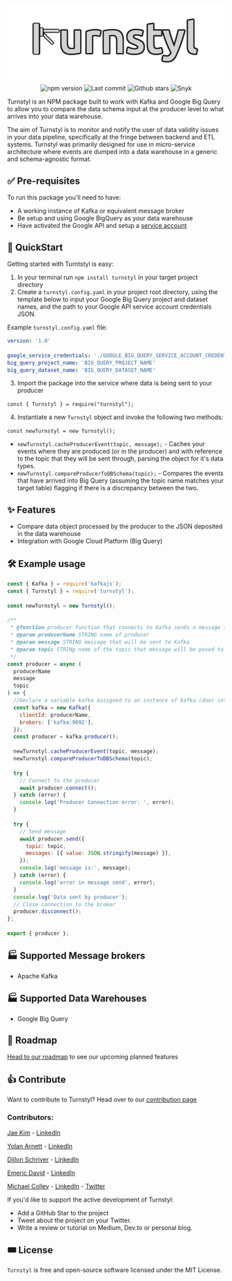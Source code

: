 <p align="center">
<img align="center" src="https://raw.githubusercontent.com/oslabs-beta/turnstyl/main/assets/turnstile-logo-softwhite-v3-a.png">
<p align="center">
  <img alt="npm version" src="https://img.shields.io/npm/v/turnstyl" />
  <img alt="Last commit" src="https://img.shields.io/github/last-commit/oslabs-beta/turnstyl" />
  <img alt="Github stars" src="https://shields.io/github/stars/oslabs-beta/turnstyl" />
  <img alt="Snyk" src="https://snyk.io/advisor/npm-package/turnstyl/badge.svg" href='https://snyk.io/advisor/npm-package/turnstyl' />
</p>

Turnstyl is an NPM package built to work with Kafka and Google Big Query to allow you to compare the data schema input at the producer level to what arrives into your data warehouse.

The aim of Turnstyl is to monitor and notify the user of data validity issues in your data pipeline, specifically at the fringe between backend and ETL systems. Turnstyl was primarily designed for use in micro-service architecture where events are dumped into a data warehouse in a generic and schema-agnostic format.

## ✅ Pre-requisites

To run this package you'll need to have:

- A working instance of Kafka or equivalent message broker
- Be setup and using Google BigQuery as your data warehouse
- Have activated the Google API and setup a [service account](https://cloud.google.com/iam/docs/creating-managing-service-accounts)

## 🚀 QuickStart

Getting started with Turntstyl is easy:

1. In your terminal run `npm install turnstyl` in your target project directory
2. Create a `turnstyl.config.yaml` in your project root directory, using the template below to input your Google Big Query project and dataset names, and the path to your Google API service account credentials JSON.

Example `turnstyl.config.yaml` file:

```yaml
version: '1.0'

google_service_credentials: './GOOGLE_BIG_QUERY_SERVICE_ACCOUNT_CREDENTIALS.json'
big_query_project_name: 'BIG_QUERY_PROJECT_NAME'
big_query_dataset_name: 'BIG_QUERY_DATASET_NAME'
```

3. Import the package into the service where data is being sent to your producer

`const { Turnstyl } = require("turnstyl");`

4. Instantiate a new `Turnstyl` object and invoke the following two methods:

`const newTurnstyl = new Turnstyl();`

- `newTurnstyl.cacheProducerEvent(topic, message);` - Caches your events where they are produced (or in the producer) and with reference to the topic that they will be sent through, parsing the object for it's data types.
- `newTurnstyl.compareProducerToDBSchema(topic);` - Compares the events that have arrived into Big Query (assuming the topic name matches your target table) flagging if there is a discrepancy between the two.

## ✨ Features

- Compare data object processed by the producer to the JSON deposited in the data warehouse
- Integration with Google Cloud Platform (Big Query)

## 🛠️ Example usage

```js
const { Kafka } = require('kafkajs');
const { Turnstyl } = require('turnstyl');

const newTurnstyl = new Turnstyl();

/**
 * @function producer function that connects to Kafka sends a message then disconnects
 * @param producerName STRING name of producer
 * @param message STRING message that will be sent to Kafka
 * @param topic STRINg name of the topic that message will be posed to on Kafka
 */
const producer = async (
  producerName
  message
  topic
) => {
  //Declare a variable kafka assigned to an instance of kafka (door into the kafka brokerage)
  const kafka = new Kafka({
    clientId: producerName,
    brokers: ['kafka:9092'],
  });
  const producer = kafka.producer();

  newTurnstyl.cacheProducerEvent(topic, message);
  newTurnstyl.compareProducerToDBSchema(topic);

  try {
    // Connect to the producer
    await producer.connect();
  } catch (error) {
    console.log('Producer Connection error: ', error);
  }

  try {
    // Send message
    await producer.send({
      topic: topic,
      messages: [{ value: JSON.stringify(message) }],
    });
    console.log('message is:', message);
  } catch (error) {
    console.log('error in message send', error);
  }
  console.log('Data sent by producer');
  // Close connection to the broker
  producer.disconnect();
};

export { producer };
```

## 🏭 Supported Message brokers

- Apache Kafka

## 🏭 Supported Data Warehouses

- Google Big Query

## 🚗 Roadmap

[Head to our roadmap](https://homespot.notion.site/330ba936328b488e86e6d7395003518b?v=0ae19b46612b43f69630e4cd60a0b0a0) to see our upcoming planned features

## 👍 Contribute

Want to contribute to Turnstyl? Head over to our [contribution page](https://github.com/oslabs-beta/turnstyl/blob/main/CONTRIBUTING.md)

### Contributors:

[Jae Kim](https://github.com/jaeklm) - [LinkedIn](https://www.linkedin.com/in/jaeklm/)

[Yolan Arnett](https://github.com/yarnett) - [LinkedIn](https://www.linkedin.com/in/yolanarnett/)

[Dillon Schriver](https://github.com/Dillon-Schriver) - [LinkedIn](https://www.linkedin.com/in/dillon-schriver-236a16bb/)

[Emeric David](https://github.com/emeric-gh) - [LinkedIn](https://www.linkedin.com/in/emericbdavid/)

[Michael Colley](https://github.com/michaelecolley) - [LinkedIn](https://www.linkedin.com/in/michaelecolley/) - [Twitter](https://twitter.com/michaelecolley)

If you'd like to support the active development of Turnstyl:

- Add a GitHub Star to the project
- Tweet about the project on your Twitter.
- Write a review or tutorial on Medium, Dev.to or personal blog.

## 🎟️ License

`Turnstyl` is free and open-source software licensed under the MIT License.
